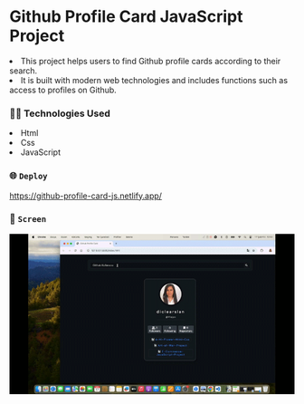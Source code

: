 # Github Profile Card JavaScript Project

<li>This project helps users to find Github profile cards according to their search.</li>
<li>It is built with modern web technologies and includes functions such as access to profiles on Github.</li>

### 👩‍💻 Technologies Used

<li>Html</li>
<li>Css</li>
<li>JavaScript</li>

### 🌐 `Deploy`

https://github-profile-card-js.netlify.app/

### 🎥 `Screen`

![](Github-Profile.gif)
